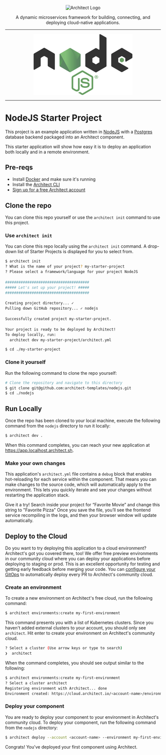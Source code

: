 <p align="center">
  <picture>
    <source media="(prefers-color-scheme: dark)" srcset="https://cdn.architect.io/logo/horizontal-inverted.png">
    <source media="(prefers-color-scheme: light)" srcset="https://cdn.architect.io/logo/horizontal.png">
    <img width="320" alt="Architect Logo" src="https://cdn.architect.io/logo/horizontal.png">
  </picture>
</p>

<p align="center">
  A dynamic microservices framework for building, connecting, and deploying cloud-native applications.
</p>

---

<p align="center">
  <a href="//nodejs.org" target="blank"><img src="/nodejs_logo.png" width="320" alt="node Logo" /></a>
</p>

---


# NodeJS Starter Project

This project is an example application written in [NodeJS](https://nodejs.org/) with a [Postgres](https://www.postgresql.org/) database backend packaged into an Architect component.

This starter application will show how easy it is to deploy an application both locally and in a remote environment.

## Pre-reqs
* Install [Docker](https://docs.docker.com/get-docker/) and make sure it's running
* Install the [Architect CLI](https://github.com/architect-team/architect-cli)
* [Sign up for a free Architect account](https://cloud.architect.io/signup)

## Clone the repo
You can clone this repo yourself or use the `architect init` command to use this project.

### Use `architect init`
You can clone this repo locally using the `architect init` command. A drop-down list of Starter Projects is
displayed for you to select from.

```bash
$ architect init
? What is the name of your project? my-starter-project
? Please select a framework/language for your project NodeJS

######################################
##### Let's set up your project! #####
######################################

Creating project directory... ✓
Pulling down GitHub repository... ✓ nodejs

Successfully created project my-starter-project.

Your project is ready to be deployed by Architect!
To deploy locally, run:
  architect dev my-starter-project/architect.yml
```

```sh
$ cd ./my-starter-project
```

### Clone it yourself
Run the following command to clone the repo yourself:

```sh
# Clone the repository and navigate to this directory
$ git clone git@github.com:architect-templates/nodejs.git
$ cd ./nodejs
```

## Run Locally
Once the repo has been cloned to your local machine, execute the following command from the `nodejs` directory to run it locally:

```sh
$ architect dev .
```

When this command completes, you can reach your new application at https://app.localhost.architect.sh.
### Make your own changes

This application's `architect.yml` file contains a `debug` block that enables hot-reloading for each service
within the component. That means you can make changes to the source code, which will automatically apply to the environment. This lets you quickly iterate and see your changes without restarting the
application stack.

Give it a try! Search inside your project for “Favorite Movie” and change this string to "Favorite Pizza" Once you save
the file, you’ll see the frontend service recompiling in the logs, and then your browser window will update automatically.

## Deploy to the Cloud
Do you want to try deploying this application to a cloud environment? Architect's got you covered there, too!
We offer free preview environments in our community cloud where you can deploy your applications
before deploying to staging or prod. This is an excellent opportunity for testing and getting early feedback before merging
your code. You can [configure your GitOps](https://docs.architect.io/tutorial/creating-a-component)
to automatically deploy every PR to Architect's community cloud.

### Create an environment

To create a new environment on Architect's
free cloud, run the following command:

```sh
$ architect environments:create my-first-environment
```
This command presents you with a list of Kubernetes clusters. Since you haven't added external clusters to your
account, you should only see `architect`. Hit enter to create your environment on Architect's community cloud.

```sh
? Select a cluster (Use arrow keys or type to search)
❯  architect
```
When the command completes, you should see output similar to the following:
```sh
$ architect environments:create my-first-environment
? Select a cluster architect
Registering environment with Architect... done
Environment created: https://cloud.architect.io/<account-name>/environments/my-first-environment
```

### Deploy your component

You are ready to deploy your component to your environment in Architect's community cloud. To deploy your component,
run the following command from the `nodejs` directory:

```sh
$ architect deploy --account <account-name> --environment my-first-environment ./architect.yml
```
Congrats! You've deployed your first component using Architect.

